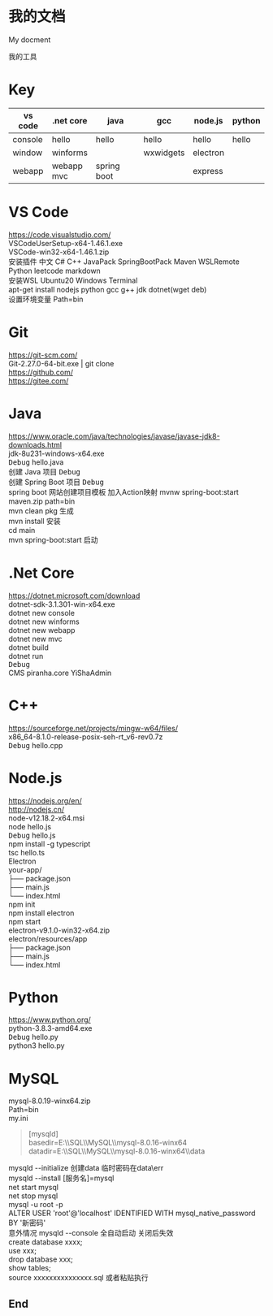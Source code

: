 # 我的文档

My docment

我的工具

# Key

|  vs code   | .net core  |  java  |  gcc  |  node.js  | python  |
|  ----  | ----  |  ----  | ----  |  ----  | ----  |
|  console   | hello  |  hello  |  hello  |  hello  | hello  |
|  window   | winforms  |    |  wxwidgets  |  electron  |   |
|  webapp   | webapp<br>mvc  |  spring boot  |    |  express  |   |

# VS Code

<https://code.visualstudio.com/>  
VSCodeUserSetup-x64-1.46.1.exe  
VSCode-win32-x64-1.46.1.zip  
安装插件 中文 C# C++ JavaPack SpringBootPack Maven WSLRemote Python leetcode markdown  
安装WSL Ubuntu20 Windows Terminal  
apt-get install nodejs python gcc g++ jdk dotnet(wget deb)  
设置环境变量 Path=bin

# Git

<https://git-scm.com/>  
Git-2.27.0-64-bit.exe | git clone  
<https://github.com/>  
<https://gitee.com/>

# Java

<https://www.oracle.com/java/technologies/javase/javase-jdk8-downloads.html>  
jdk-8u231-windows-x64.exe  
<kbd>Debug</kbd> hello.java  
<kbd>创建</kbd> Java 项目 <kbd>Debug</kbd>  
创建 Spring Boot 项目 <kbd>Debug</kbd>  
spring boot 网站创建项目模板 加入Action映射 mvnw spring-boot:start  
maven.zip path=bin  
mvn clean pkg  生成  
mvn install  安装  
cd main  
mvn spring-boot:start  启动  

# .Net Core

<https://dotnet.microsoft.com/download>  
dotnet-sdk-3.1.301-win-x64.exe  
dotnet new console  
dotnet new winforms  
dotnet new webapp  
dotnet new mvc  
dotnet build  
dotnet run  
<kbd>Debug</kbd>  
CMS piranha.core YiShaAdmin  

# C++

<https://sourceforge.net/projects/mingw-w64/files/>  
x86_64-8.1.0-release-posix-seh-rt_v6-rev0.7z  
<kbd>Debug</kbd> hello.cpp

# Node.js

<https://nodejs.org/en/>  
<http://nodejs.cn/>  
node-v12.18.2-x64.msi  
node hello.js  
<kbd>Debug</kbd> hello.js  
npm install -g typescript  
tsc hello.ts  
Electron  
your-app/  
├── package.json  
├── main.js  
└── index.html  
npm init  
npm install electron  
npm start  
electron-v9.1.0-win32-x64.zip  
electron/resources/app  
├── package.json  
├── main.js  
└── index.html  

# Python

<https://www.python.org/>  
python-3.8.3-amd64.exe  
<kbd>Debug</kbd> hello.py  
python3 hello.py  

# MySQL

mysql-8.0.19-winx64.zip  
Path=bin  
my.ini  
> \[mysqld\]  
> basedir=E:\\\SQL\\\MySQL\\\mysql-8.0.16-winx64  
> datadir=E:\\\SQL\\\MySQL\\\mysql-8.0.16-winx64\\\data  

mysqld --initialize 创建data 临时密码在data\err  
mysqld --install [服务名]=mysql  
net start mysql  
net stop mysql  
mysql -u root -p  
ALTER USER 'root'@'localhost' IDENTIFIED WITH mysql_native_password BY '新密码'  
意外情况 mysqld --console 全自动启动 关闭后失效  
create database xxxx;  
use xxx;  
drop database xxx;  
show tables;  
source xxxxxxxxxxxxxxx.sql 或者粘贴执行  

## End  
